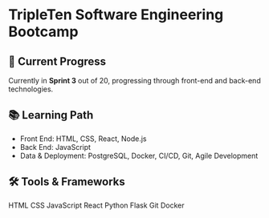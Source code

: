 <body>
    <div class="container">
        <h1>TripleTen Software Engineering Bootcamp</h1>
        <div class="section">
            <h2>📌 Current Progress</h2>
            <p>Currently in <strong>Sprint 3</strong> out of 20, progressing through front-end and back-end technologies.</p>
        </div>        
        <div class="section">
            <h2>📚 Learning Path</h2>
            <ul>
                <li>Front End: HTML, CSS, React, Node.js</li>
                <li>Back End: JavaScript</li>
                <li>Data & Deployment: PostgreSQL, Docker, CI/CD, Git, Agile Development</li>
            </ul>
        </div>
        <div class="section">
            <h2>🛠 Tools & Frameworks</h2>
            <div class="buttons">
                <a class="button html">HTML</a>
                <a class="button css">CSS</a>
                <a class="button js">JavaScript</a>
                <a class="button react">React</a>
                <a class="button python">Python</a>
                <a class="button flask">Flask</a>
                <a class="button git">Git</a>
                <a class="button docker">Docker</a>
            </div>
        </div>
    </div>
</body>






